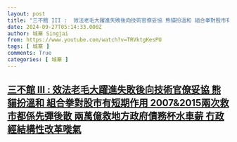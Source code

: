 ```yaml
---
layout: post
title: "三不館 III :  效法老毛大躍進失敗後向技術官僚妥協 熊貓扮溫和 組合拳對股市有短期作用 2007&2015兩次救市都係先彈後散 兩萬億救地方政府債務杯水車薪 冇政經結構性改革嘥氣"
date: 2024-09-27T05:14:33.000Z
author: 城寨 Singjai
from: https://www.youtube.com/watch?v=TRVktgKesPU
tags: [ 城寨 ]
comments: True
categories: [ 城寨 ]
---
```

<!--1727414073000-->
[三不館 III :  效法老毛大躍進失敗後向技術官僚妥協 熊貓扮溫和 組合拳對股市有短期作用 2007&2015兩次救市都係先彈後散 兩萬億救地方政府債務杯水車薪 冇政經結構性改革嘥氣](https://www.youtube.com/watch?v=TRVktgKesPU)
------

<div>

</div>
